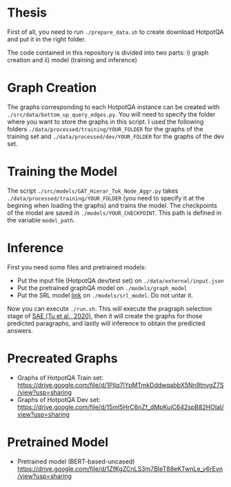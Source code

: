 Thesis
==============================
First of all, you need to run `./prepare_data.sh` to create download HotpotQA and put it in the right folder.

The code contained in this repository is divided into two parts: i) graph creation and ii) model (training and inference)

# Graph Creation
The graphs corresponding to each HotpotQA instance can be created with `./src/data/bottom_up_query_edges.py`. You will need to specify the folder where you want to store the graphs in this script. I used the following folders `./data/processed/training/YOUR_FOLDER` for the graphs of the training set and `./data/processed/dev/YOUR_FOLDER` for the graphs of the dev set.

# Training the Model

The script `./src/models/GAT_Hierar_Tok_Node_Aggr.py` takes `./data/processed/training/YOUR_FOLDER` (you need to specify it at the begining when loading the graphs) and trains the model. The checkpoints of the model are saved in `./models/YOUR_CHECKPOINT`. This path is defined in the variable `model_path`.

# Inference
First you need some files and pretrained models:
 * Put the input file (HotpotQA dev/test set) on `./data/external/input.json` 
 * Put the pretrained graphQA model on `./models/graph_model`
 * Put the SRL model [link](https://s3-us-west-2.amazonaws.com/allennlp/models/bert-base-srl-2019.06.17.tar.gz) on `./models/srl_model`. Do not untar it.
 
Now you can execute `./run.sh`. This will execute the pragraph selection stage of [SAE (Tu et al., 2020)](https://github.com/JD-AI-Research-Silicon-Valley/SAE), then it will create the graphs for those predicted paragraphs, and lastly will inference to obtain the predicted answers. 


# Precreated Graphs
- Graphs of HotpotQA Train set: https://drive.google.com/file/d/1PiIq7lYpMTmkDddwqabbX5Nn9tnvgZ7S/view?usp=sharing
- Graphs of HotpotQA Dev set: https://drive.google.com/file/d/15mI5HrC6nZf_dMpKujC642spB82HOIaI/view?usp=sharing

# Pretrained Model
- Pretrained model (BERT-based-uncased) https://drive.google.com/file/d/1ZfKgZCnLS3m7BIeT88eKTwnLe_y6rEvn/view?usp=sharing
